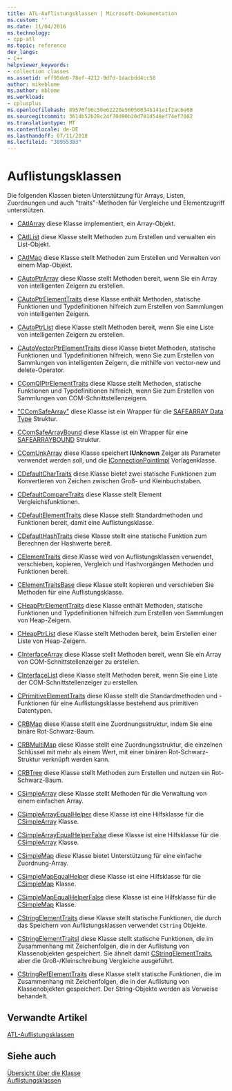 ```yaml
---
title: ATL-Auflistungsklassen | Microsoft-Dokumentation
ms.custom: ''
ms.date: 11/04/2016
ms.technology:
- cpp-atl
ms.topic: reference
dev_langs:
- C++
helpviewer_keywords:
- collection classes
ms.assetid: eff95de6-78ef-4212-9d7d-1dacbdd4cc58
author: mikeblome
ms.author: mblome
ms.workload:
- cplusplus
ms.openlocfilehash: 89576f96c50e62220e56050834b141e1f2ac6e08
ms.sourcegitcommit: 3614b52b28c24f70d90b20d781d548ef74ef7082
ms.translationtype: MT
ms.contentlocale: de-DE
ms.lasthandoff: 07/11/2018
ms.locfileid: "38955383"
---
```

# <a name="collection-classes"></a>Auflistungsklassen
Die folgenden Klassen bieten Unterstützung für Arrays, Listen, Zuordnungen und auch "traits"-Methoden für Vergleiche und Elementzugriff unterstützen.  
  
-   [CAtlArray](../atl/reference/catlarray-class.md) diese Klasse implementiert, ein Array-Objekt.  
  
-   [CAtlList](../atl/reference/catllist-class.md) diese Klasse stellt Methoden zum Erstellen und verwalten ein List-Objekt.  
  
-   [CAtlMap](../atl/reference/catlmap-class.md) diese Klasse stellt Methoden zum Erstellen und Verwalten von einem Map-Objekt.  
  
-   [CAutoPtrArray](../atl/reference/cautoptrarray-class.md) diese Klasse stellt Methoden bereit, wenn Sie ein Array von intelligenten Zeigern zu erstellen.  
  
-   [CAutoPtrElementTraits](../atl/reference/cautoptrelementtraits-class.md) diese Klasse enthält Methoden, statische Funktionen und Typdefinitionen hilfreich zum Erstellen von Sammlungen von intelligenten Zeigern.  
  
-   [CAutoPtrList](../atl/reference/cautoptrlist-class.md) diese Klasse stellt Methoden bereit, wenn Sie eine Liste von intelligenten Zeigern zu erstellen.  
  
-   [CAutoVectorPtrElementTraits](../atl/reference/cautovectorptrelementtraits-class.md) diese Klasse bietet Methoden, statische Funktionen und Typdefinitionen hilfreich, wenn Sie zum Erstellen von Sammlungen von intelligenten Zeigern, die mithilfe von vector-new und delete-Operator.  
  
-   [CComQIPtrElementTraits](../atl/reference/ccomqiptrelementtraits-class.md) diese Klasse stellt Methoden, statische Funktionen und Typdefinitionen hilfreich, wenn Sie zum Erstellen von Sammlungen von COM-Schnittstellenzeigern.  
  
-   ["CComSafeArray"](../atl/reference/ccomsafearray-class.md) diese Klasse ist ein Wrapper für die [SAFEARRAY Data Type](/previous-versions/windows/desktop/api/oaidl/ns-oaidl-tagsafearray) Struktur.  
  
-   [CComSafeArrayBound](../atl/reference/ccomsafearraybound-class.md) diese Klasse ist ein Wrapper für eine [SAFEARRAYBOUND](/previous-versions/windows/desktop/api/oaidl/ns-oaidl-tagsafearraybound) Struktur.  
  
-   [CComUnkArray](../atl/reference/ccomunkarray-class.md) diese Klasse speichert **IUnknown** Zeiger als Parameter verwendet werden soll, und die [IConnectionPointImpl](../atl/reference/iconnectionpointimpl-class.md) Vorlagenklasse.  
  
-   [CDefaultCharTraits](../atl/reference/cdefaultchartraits-class.md) diese Klasse bietet zwei statische Funktionen zum Konvertieren von Zeichen zwischen Groß- und Kleinbuchstaben.  
  
-   [CDefaultCompareTraits](../atl/reference/cdefaultcomparetraits-class.md) diese Klasse stellt Element Vergleichsfunktionen.  
  
-   [CDefaultElementTraits](../atl/reference/cdefaultelementtraits-class.md) diese Klasse stellt Standardmethoden und Funktionen bereit, damit eine Auflistungsklasse.  
  
-   [CDefaultHashTraits](../atl/reference/cdefaulthashtraits-class.md) diese Klasse stellt eine statische Funktion zum Berechnen der Hashwerte bereit.  
  
-   [CElementTraits](../atl/reference/celementtraits-class.md) diese Klasse wird von Auflistungsklassen verwendet, verschieben, kopieren, Vergleich und Hashvorgängen Methoden und Funktionen bereit.  
  
-   [CElementTraitsBase](../atl/reference/celementtraitsbase-class.md) diese Klasse stellt kopieren und verschieben Sie Methoden für eine Auflistungsklasse.  
  
-   [CHeapPtrElementTraits](../atl/reference/cheapptrelementtraits-class.md) diese Klasse enthält Methoden, statische Funktionen und Typdefinitionen hilfreich zum Erstellen von Sammlungen von Heap-Zeigern.  
  
-   [CHeapPtrList](../atl/reference/cheapptrlist-class.md) diese Klasse stellt Methoden bereit, beim Erstellen einer Liste von Heap-Zeigern.  
  
-   [CInterfaceArray](../atl/reference/cinterfacearray-class.md) diese Klasse stellt Methoden bereit, wenn Sie ein Array von COM-Schnittstellenzeiger zu erstellen.  
  
-   [CInterfaceList](../atl/reference/cinterfacelist-class.md) diese Klasse stellt Methoden bereit, wenn Sie eine Liste der COM-Schnittstellenzeiger zu erstellen.  
  
-   [CPrimitiveElementTraits](../atl/reference/cprimitiveelementtraits-class.md) diese Klasse stellt die Standardmethoden und -Funktionen für eine Auflistungsklasse bestehend aus primitiven Datentypen.  
  
-   [CRBMap](../atl/reference/crbmap-class.md) diese Klasse stellt eine Zuordnungsstruktur, indem Sie eine binäre Rot-Schwarz-Baum.  
  
-   [CRBMultiMap](../atl/reference/crbmultimap-class.md) diese Klasse stellt eine Zuordnungsstruktur, die einzelnen Schlüssel mit mehr als einem Wert, mit einer binären Rot-Schwarz-Struktur verknüpft werden kann.  
  
-   [CRBTree](../atl/reference/crbtree-class.md) diese Klasse stellt Methoden zum Erstellen und nutzen ein Rot-Schwarz-Baum.  
  
-   [CSimpleArray](../atl/reference/csimplearray-class.md) diese Klasse stellt Methoden für die Verwaltung von einem einfachen Array.  
  
-   [CSimpleArrayEqualHelper](../atl/reference/csimplearrayequalhelper-class.md) diese Klasse ist eine Hilfsklasse für die [CSimpleArray](../atl/reference/csimplearray-class.md) Klasse.  
  
-   [CSimpleArrayEqualHelperFalse](../atl/reference/csimplearrayequalhelperfalse-class.md) diese Klasse ist eine Hilfsklasse für die [CSimpleArray](../atl/reference/csimplearray-class.md) Klasse.  
  
-   [CSimpleMap](../atl/reference/csimplemap-class.md) diese Klasse bietet Unterstützung für eine einfache Zuordnung-Array.  
  
-   [CSimpleMapEqualHelper](../atl/reference/csimplemapequalhelper-class.md) diese Klasse ist eine Hilfsklasse für die [CSimpleMap](../atl/reference/csimplemap-class.md) Klasse.  
  
-   [CSimpleMapEqualHelperFalse](../atl/reference/csimplemapequalhelperfalse-class.md) diese Klasse ist eine Hilfsklasse für die [CSimpleMap](../atl/reference/csimplemap-class.md) Klasse.  
  
-   [CStringElementTraits](../atl/reference/cstringelementtraits-class.md) diese Klasse stellt statische Funktionen, die durch das Speichern von Auflistungsklassen verwendet `CString` Objekte.  
  
-   [CStringElementTraitsI](../atl/reference/cstringelementtraitsi-class.md) diese Klasse stellt statische Funktionen, die im Zusammenhang mit Zeichenfolgen, die in der Auflistung von Klassenobjekten gespeichert. Sie ähnelt damit [CStringElementTraits](../atl/reference/cstringelementtraits-class.md), aber die Groß-/Kleinschreibung Vergleiche ausgeführt.  
  
-   [CStringRefElementTraits](../atl/reference/cstringrefelementtraits-class.md) diese Klasse stellt statische Funktionen, die im Zusammenhang mit Zeichenfolgen, die in der Auflistung von Klassenobjekten gespeichert. Der String-Objekte werden als Verweise behandelt.  
  
## <a name="related-articles"></a>Verwandte Artikel  
 [ATL-Auflistungsklassen](../atl/atl-collection-classes.md)  
  
## <a name="see-also"></a>Siehe auch  
 [Übersicht über die Klasse](../atl/atl-class-overview.md)   
 [Auflistungsklassen](../atl/atl-collection-classes.md)

